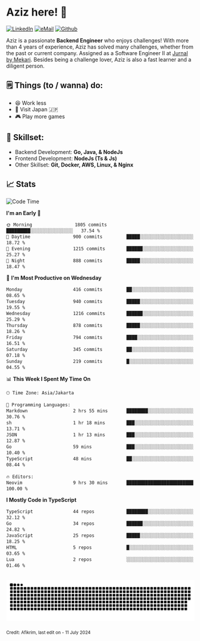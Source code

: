 # Aziz here! 👋

[![LinkedIn](https://img.shields.io/static/v1?message=afikrim&logo=linkedin&label=&color=0077B5&logoColor=white&labelColor=&style=for-the-badge)](https://www.linkedin.com/in/afikrim)
[![eMail](https://img.shields.io/static/v1?message=afikrim10@gmail.com&logo=gmail&label=&color=D14836&logoColor=white&labelColor=&style=for-the-badge)](mailto:afikrim10@gmail.com)
[![Github](https://komarev.com/ghpvc/?username=afikrim&label=Visitors&style=for-the-badge)](https://www.github.com/afikrim)

<!--Introduction-->
Aziz is a passionate **Backend Engineer** who enjoys challenges! With more than 4 years of experience, Aziz has solved many challenges, whether from the past or current company. Assigned as a Software Engineer II at [Jurnal by Mekari](https://jurnal.id). Besides being a challenge lover, Aziz is also a fast learner and a diligent person.

<!--Things TODO-->
## 🗒️ Things (to / wanna) do:

- 😆 Work less
- 🚀 Visit Japan 🇯🇵
- 🎮 Play more games

<!--Skillset-->
## 🏅 Skillset:

- Backend Development: **Go, Java, & NodeJs**
- Frontend Development: **NodeJs (Ts & Js)**
- Other Skillset: **Git, Docker, AWS, Linux, & Nginx**

## 📈 Stats  

<!--START_SECTION:waka-->
![Code Time](http://img.shields.io/badge/Code%20Time-2%2C009%20hrs%2022%20mins-blue)

**I'm an Early 🐤** 

```text
🌞 Morning                1805 commits        █████████░░░░░░░░░░░░░░░░   37.54 % 
🌆 Daytime                900 commits         █████░░░░░░░░░░░░░░░░░░░░   18.72 % 
🌃 Evening                1215 commits        ██████░░░░░░░░░░░░░░░░░░░   25.27 % 
🌙 Night                  888 commits         █████░░░░░░░░░░░░░░░░░░░░   18.47 % 
```
📅 **I'm Most Productive on Wednesday** 

```text
Monday                   416 commits         ██░░░░░░░░░░░░░░░░░░░░░░░   08.65 % 
Tuesday                  940 commits         █████░░░░░░░░░░░░░░░░░░░░   19.55 % 
Wednesday                1216 commits        ██████░░░░░░░░░░░░░░░░░░░   25.29 % 
Thursday                 878 commits         █████░░░░░░░░░░░░░░░░░░░░   18.26 % 
Friday                   794 commits         ████░░░░░░░░░░░░░░░░░░░░░   16.51 % 
Saturday                 345 commits         ██░░░░░░░░░░░░░░░░░░░░░░░   07.18 % 
Sunday                   219 commits         █░░░░░░░░░░░░░░░░░░░░░░░░   04.55 % 
```


📊 **This Week I Spent My Time On** 

```text
🕑︎ Time Zone: Asia/Jakarta

💬 Programming Languages: 
Markdown                 2 hrs 55 mins       ████████░░░░░░░░░░░░░░░░░   30.76 % 
sh                       1 hr 18 mins        ███░░░░░░░░░░░░░░░░░░░░░░   13.71 % 
JSON                     1 hr 13 mins        ███░░░░░░░░░░░░░░░░░░░░░░   12.87 % 
Go                       59 mins             ███░░░░░░░░░░░░░░░░░░░░░░   10.40 % 
TypeScript               48 mins             ██░░░░░░░░░░░░░░░░░░░░░░░   08.44 % 

🔥 Editors: 
Neovim                   9 hrs 30 mins       █████████████████████████   100.00 % 
```

**I Mostly Code in TypeScript** 

```text
TypeScript               44 repos            ████████░░░░░░░░░░░░░░░░░   32.12 % 
Go                       34 repos            ██████░░░░░░░░░░░░░░░░░░░   24.82 % 
JavaScript               25 repos            █████░░░░░░░░░░░░░░░░░░░░   18.25 % 
HTML                     5 repos             █░░░░░░░░░░░░░░░░░░░░░░░░   03.65 % 
Lua                      2 repos             ░░░░░░░░░░░░░░░░░░░░░░░░░   01.46 % 
```




<!--END_SECTION:waka-->


<br clear="both">

<div align="center">
  <img src="https://raw.githubusercontent.com/afikrim/afikrim/output/snake.svg" alt="Snake animation" />
</div>


<sub>Credit: Afikrim, last edit on - 11 July 2024</sub>
